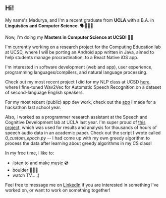 ## Hi!

My name's Madurya, and I'm a recent graduate from **UCLA** with a B.A. in **Linguistics and Computer Science**. 🗣️👩🏽‍💻

Now, I'm doing my **Masters in Computer Science at UCSD**! 🤖🪼

I'm currently working on a research project for the Computing Education lab at UCSD, where I will be porting an Android app written in Java, aimed to help students manage procrastination, to a React Native iOS app. 

I'm interested in software development (web and app), user experience, programming languages/compilers, and natural language processing. 

Check out my most recent project I did for my NLP class at UCSD [here](https://github.com/3madurya3/cse256_finalproject), where I fine-tuned Wav2Vec for Automatic Speech Recognition on a dataset of second-language English speakers.

For my most recent (public) app dev work, check out the [app](https://github.com/3madurya3/pocketpets) I made for a hackathon last school year.

Also, I worked as a programmer research assistant at the Speech and Cognitive Development lab at UCLA last year. I'm super proud of [this project](https://github.com/megseekosh/everyday_speech/tree/main), which was used for results and analysis for thousands of hours of speech audio data in an academic paper. Check out the script I wrote called *0_custom_epoch.py* -- I had come up with my own greedy algorithm to process the data after learning about greedy algorithms in my CS class!

In my free time, I like to:
- listen to and make music 💿
- boulder 🧗🏽‍♀️
- watch TV... :)

Feel free to message me on [LinkedIn](https://www.linkedin.com/in/madurya/) if you are interested in something I've worked on, or want to work on something together!

<!--
**3madurya3/3madurya3** is a ✨ _special_ ✨ repository because its `README.md` (this file) appears on your GitHub profile.

Here are some ideas to get you started:

- 🔭 I’m currently working on ...
- 🌱 I’m currently learning ...
- 👯 I’m looking to collaborate on ...
- 🤔 I’m looking for help with ...
- 💬 Ask me about ...
- 📫 How to reach me: ...
- 😄 Pronouns: ...
- ⚡ Fun fact: ...
-->
